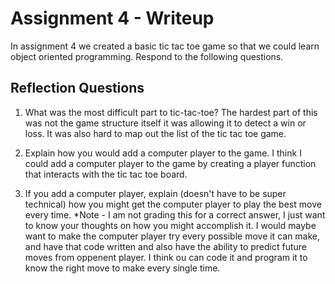 # Assignment 4 - Writeup

In assignment 4 we created a basic tic tac toe game so that we could learn object oriented programming. Respond to the following questions.

## Reflection Questions

1. What was the most difficult part to tic-tac-toe?
The hardest part of this was not the game structure itself it was allowing it to detect a win or loss. It was also hard to map out the list of the tic tac toe game. 


2. Explain how you would add a computer player to the game.
I think I could add a computer player to the game by creating a player function that interacts with the tic tac toe board.

3. If you add a computer player, explain (doesn't have to be super technical) how you might get the computer player to play the best move every time. *Note - I am not grading this for a correct answer, I just want to know your thoughts on how you might accomplish it.
I would maybe want to make the computer player try every possible move it can make, and have that code written and also have the ability to predict future moves from oppenent player. I think ou can code it and program it to know the right move to make every single time. 